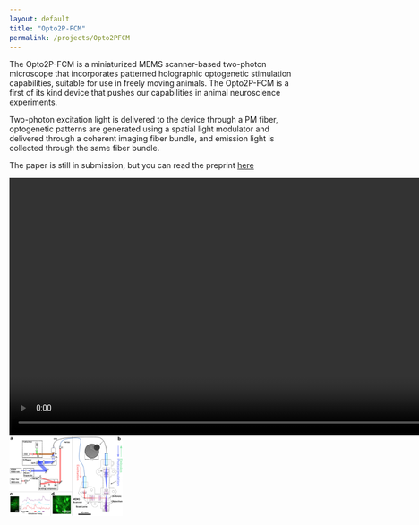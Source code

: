 ```yaml
---
layout: default
title: "Opto2P-FCM"
permalink: /projects/Opto2PFCM
---
```

The Opto2P-FCM is a miniaturized MEMS scanner-based two-photon microscope that incorporates patterned holographic optogenetic stimulation capabilities, suitable for use in freely moving animals. The Opto2P-FCM is a first of its kind device that pushes our capabilities in animal neuroscience experiments. 

Two-photon excitation light is delivered to the device through a PM fiber, optogenetic patterns are generated using a spatial light modulator and delivered through a coherent imaging fiber bundle, and emission light is collected through the same fiber bundle. 

The paper is still in submission, but you can read the preprint [here](https://www.biorxiv.org/content/10.1101/2024.10.21.619528v1)

<p float="left">
    <video src="../assets/Opto2PFCMvideo.mp4" width="920" width="40%" controls></video>
    <img src="../assets/Opto2P.png" alt="Opto2P-FCM" width="40%"/>
</p>
